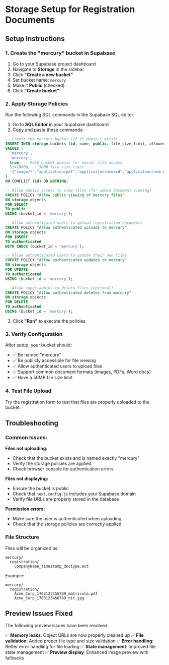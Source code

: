 # Storage Setup for Registration Documents

## Setup Instructions

### 1. Create the "mercury" bucket in Supabase

1. Go to your Supabase project dashboard
2. Navigate to **Storage** in the sidebar
3. Click **"Create a new bucket"**
4. Set bucket name: `mercury`
5. Make it **Public** (checked)
6. Click **"Create bucket"**

### 2. Apply Storage Policies

Run the following SQL commands in the Supabase SQL editor:

1. Go to **SQL Editor** in your Supabase dashboard
2. Copy and paste these commands:

```sql
-- Create the mercury bucket (if it doesn't exist)
INSERT INTO storage.buckets (id, name, public, file_size_limit, allowed_mime_types)
VALUES (
  'mercury',
  'mercury',
  true, -- Make bucket public for easier file access
  52428800, -- 50MB file size limit
  '{"image/*","application/pdf","application/msword","application/vnd.openxmlformats-officedocument.wordprocessingml.document"}'::jsonb
)
ON CONFLICT (id) DO NOTHING;

-- Allow public access to view files (for admin document viewing)
CREATE POLICY "Allow public viewing of mercury files"
ON storage.objects
FOR SELECT
TO public
USING (bucket_id = 'mercury');

-- Allow authenticated users to upload registration documents
CREATE POLICY "Allow authenticated uploads to mercury"
ON storage.objects
FOR INSERT
TO authenticated
WITH CHECK (bucket_id = 'mercury');

-- Allow authenticated users to update their own files
CREATE POLICY "Allow authenticated updates to mercury"
ON storage.objects
FOR UPDATE
TO authenticated
USING (bucket_id = 'mercury');

-- Allow super admins to delete files (optional)
CREATE POLICY "Allow authenticated deletes from mercury"
ON storage.objects
FOR DELETE
TO authenticated
USING (bucket_id = 'mercury');
```

3. Click **"Run"** to execute the policies

### 3. Verify Configuration

After setup, your bucket should:

- ✅ Be named "mercury"
- ✅ Be publicly accessible for file viewing
- ✅ Allow authenticated users to upload files
- ✅ Support common document formats (images, PDFs, Word docs)
- ✅ Have a 50MB file size limit

### 4. Test File Upload

Try the registration form to test that files are properly uploaded to the bucket.

## Troubleshooting

### Common Issues:

**Files not uploading:**

- Check that the bucket exists and is named exactly "mercury"
- Verify the storage policies are applied
- Check browser console for authentication errors

**Files not displaying:**

- Ensure the bucket is public
- Check that `next.config.js` includes your Supabase domain
- Verify file URLs are properly stored in the database

**Permission errors:**

- Make sure the user is authenticated when uploading
- Check that the storage policies are correctly applied

### File Structure

Files will be organized as:

```
mercury/
  registration/
    CompanyName_timestamp_doctype.ext
```

Example:

```
mercury/
  registration/
    Acme_Corp_1703123456789_matricula.pdf
    Acme_Corp_1703123456789_nit.jpg
```

## Preview Issues Fixed

The following preview issues have been resolved:

✅ **Memory leaks**: Object URLs are now properly cleaned up
✅ **File validation**: Added proper file type and size validation
✅ **Error handling**: Better error handling for file loading
✅ **State management**: Improved file state management
✅ **Preview display**: Enhanced image preview with fallbacks
